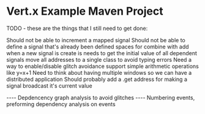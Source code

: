# Vert.x Example Maven Project

TODO - these are the things that I still need to get done:

Should not be able to increment a mapped signal
Should not be able to define a signal that's already been defined
spaces for combine with add
when a new signal is create is needs to get the initial value of all dependent signals
move all addresses to a single class to avoid typing errors
Need a way to enable/disable glitch avoidance
support simple arithmetic operations like y=x+1
Need to think about having multiple windows so we can have a distributed application
Should probably add a .get address for making a signal broadcast it's current value


---- Depdencency graph analysis to avoid glitches
---- Numbering events, preforming dependency analysis on events